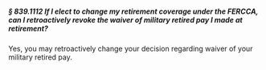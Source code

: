 ##### § 839.1112 If I elect to change my retirement coverage under the FERCCA, can I retroactively revoke the waiver of military retired pay I made at retirement? #####

Yes, you may retroactively change your decision regarding waiver of your military retired pay.